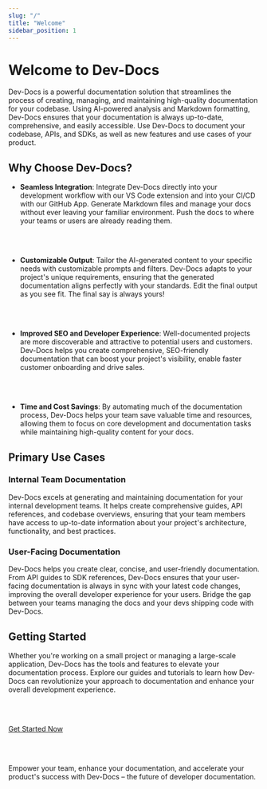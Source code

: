 ```yaml
---
slug: "/"
title: "Welcome"
sidebar_position: 1
---
```


  # Welcome to Dev-Docs

Dev-Docs is a powerful documentation solution that streamlines the process of creating, managing, and maintaining high-quality documentation for your codebase. Using AI-powered analysis and Markdown formatting, Dev-Docs ensures that your documentation is always up-to-date, comprehensive, and easily accessible. Use Dev-Docs to document your codebase, APIs, and SDKs, as well as new features and use cases of your product.

## Why Choose Dev-Docs?

- **Seamless Integration**: Integrate Dev-Docs directly into your development workflow with our VS Code extension and into your CI/CD with our GitHub App. Generate Markdown files and manage your docs without ever leaving your familiar environment. Push the docs to where your teams or users are already reading them.

<br></br>

- **Customizable Output**: Tailor the AI-generated content to your specific needs with customizable prompts and filters. Dev-Docs adapts to your project's unique requirements, ensuring that the generated documentation aligns perfectly with your standards. Edit the final output as you see fit. The final say is always yours!

<br></br>

- **Improved SEO and Developer Experience**: Well-documented projects are more discoverable and attractive to potential users and customers. Dev-Docs helps you create comprehensive, SEO-friendly documentation that can boost your project's visibility, enable faster customer onboarding and drive sales.

<br></br>

- **Time and Cost Savings**: By automating much of the documentation process, Dev-Docs helps your team save valuable time and resources, allowing them to focus on core development and documentation tasks while maintaining high-quality content for your docs. 


## Primary Use Cases

### Internal Team Documentation

Dev-Docs excels at generating and maintaining documentation for your internal development teams. It helps create comprehensive guides, API references, and codebase overviews, ensuring that your team members have access to up-to-date information about your project's architecture, functionality, and best practices.

### User-Facing Documentation

Dev-Docs helps you create clear, concise, and user-friendly documentation. From API guides to SDK references, Dev-Docs ensures that your user-facing documentation is always in sync with your latest code changes, improving the overall developer experience for your users. Bridge the gap between your teams managing the docs and your devs shipping code with Dev-Docs. 

## Getting Started

Whether you're working on a small project or managing a large-scale application, Dev-Docs has the tools and features to elevate your documentation process. Explore our guides and tutorials to learn how Dev-Docs can revolutionize your approach to documentation and enhance your overall development experience.

<br></br>

[Get Started Now](docs/Dev-Docs-Quickstart)

<br></br>

Empower your team, enhance your documentation, and accelerate your product's success with Dev-Docs – the future of developer documentation.
  
